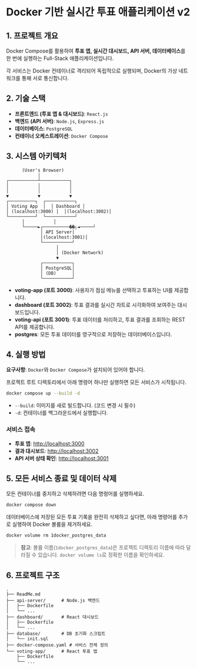 # Docker 기반 실시간 투표 애플리케이션 v2

## 1. 프로젝트 개요

Docker Compose를 활용하여 **투표 앱, 실시간 대시보드, API 서버, 데이터베이스**를 한 번에 실행하는 Full-Stack 애플리케이션입니다.

각 서비스는 Docker 컨테이너로 격리되어 독립적으로 실행되며, Docker의 가상 네트워크를 통해 서로 통신합니다.

## 2. 기술 스택

- **프론트엔드 (투표 앱 & 대시보드)**: `React.js`
- **백엔드 (API 서버)**: `Node.js`, `Express.js`
- **데이터베이스**: `PostgreSQL`
- **컨테이너 오케스트레이션**: `Docker Compose`

## 3. 시스템 아키텍처

```
      (User's Browser)
            │
┌───────────┴───────────┐
│           │           │
│           │           │
▼           ▼           ▼
┌──────────┐  ┌───────────┐
│ Voting App  │  │ Dashboard │
│ (localhost:3000) │  │(localhost:3002)│
└──────────┘  └───────────┘
      │           │
      └─────►┌──────────��┐◄─────┘
             │ API Server│
             │(localhost:3001)│
             └───────────┘
                   │
                   │ (Docker Network)
                   ▼
             ┌───────────┐
             │ PostgreSQL│
             │ (DB)      │
             └───────────┘
```

- **voting-app (포트 3000)**: 사용자가 점심 메뉴를 선택하고 투표하는 UI를 제공합니다.
- **dashboard (포트 3002)**: 투표 결과를 실시간 차트로 시각화하여 보여주는 대시보드입니다.
- **voting-api (포트 3001)**: 투표 데이터를 처리하고, 투표 결과를 조회하는 REST API를 제공합니다.
- **postgres**: 모든 투표 데이터를 영구적으로 저장하는 데이터베이스입니다.

## 4. 실행 방법

**요구사항**: `Docker`와 `Docker Compose`가 설치되어 있어야 합니다.

프로젝트 루트 디렉토리에서 아래 명령어 하나만 실행하면 모든 서비스가 시작됩니다.

```bash
docker compose up --build -d
```

- `--build`: 이미지를 새로 빌드합니다. (코드 변경 시 필수)
- `-d`: 컨테이너를 백그라운드에서 실행합니다.

### 서비스 접속

- **투표 앱**: [http://localhost:3000](http://localhost:3000)
- **결과 대시보드**: [http://localhost:3002](http://localhost:3002)
- **API 서버 상태 확인**: [http://localhost:3001](http://localhost:3001)

## 5. 모든 서비스 종료 및 데이터 삭제

모든 컨테이너를 중지하고 삭제하려면 다음 명령어를 실행하세요.

```bash
docker compose down
```

데이터베이스에 저장된 모든 투표 기록을 완전히 삭제하고 싶다면, 아래 명령어를 추가로 실행하여 Docker 볼륨을 제거하세요.

```bash
docker volume rm 1docker_postgres_data
```
> **참고**: 볼륨 이름(`1docker_postgres_data`)은 프로젝트 디렉토리 이름에 따라 달라질 수 있습니다. `docker volume ls`로 정확한 이름을 확인하세요.

## 6. 프로젝트 구조

```
.
├── ReadMe.md
├── api-server/      # Node.js 백엔드
│   ├── Dockerfile
│   └── ...
├── dashboard/       # React 대시보드
│   ├── Dockerfile
│   └── ...
├── database/        # DB 초기화 스크립트
│   └── init.sql
├── docker-compose.yaml # 서비스 전체 정의
└── voting-app/      # React 투표 앱
    ├── Dockerfile
    └── ...
```